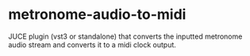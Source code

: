 # metronome-audio-to-midi
JUCE plugin (vst3 or standalone) that converts the inputted metronome audio stream and converts it to a midi clock output.

